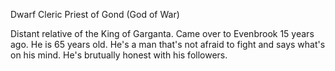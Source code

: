 Dwarf Cleric
Priest of Gond (God of War)

Distant relative of the King of Garganta. Came over to Evenbrook 15 years ago. He is 65 years old. He's a man that's not afraid to fight and says what's on his mind. He's brutually honest with his followers.